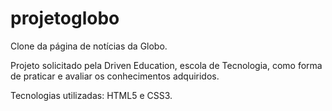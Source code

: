 # projetoglobo

Clone da página de notícias da Globo.

Projeto solicitado pela Driven Education, escola de Tecnologia, como forma de praticar e avaliar os conhecimentos adquiridos.

Tecnologias utilizadas: HTML5 e CSS3.
